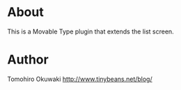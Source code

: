 # About

This is a Movable Type plugin that extends the list screen.

# Author

Tomohiro Okuwaki
http://www.tinybeans.net/blog/
